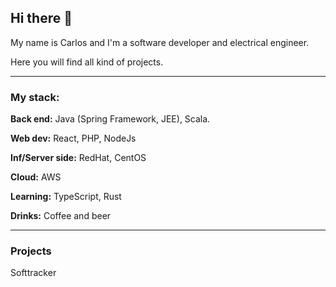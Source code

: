 ## Hi there 👋

My name is Carlos and I'm a software developer and electrical engineer.

Here you will find all kind of projects.  

*** 

### My stack:

**Back end:** Java (Spring Framework, JEE), Scala.

**Web dev:** React, PHP, NodeJs

**Inf/Server side:** RedHat, CentOS

**Cloud:** AWS

**Learning:** TypeScript, Rust

**Drinks:** Coffee and beer

***

### Projects

Softtracker



